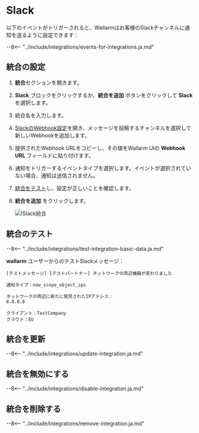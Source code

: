 # Slack

以下のイベントがトリガーされると、Wallarmはお客様のSlackチャンネルに通知を送るように設定できます：

--8<-- "../include/integrations/events-for-integrations.ja.md"

## 統合の設定

1. **統合**セクションを開きます。
2. **Slack** ブロックをクリックするか、**統合を追加** ボタンをクリックして **Slack** を選択します。
3. 統合名を入力します。
4. [SlackのWebhook設定](https://my.slack.com/services/new/incoming-webhook/)を開き、メッセージを投稿するチャンネルを選択して新しいWebhookを追加します。
5. 提供されたWebhook URLをコピーし、その値をWallarm UIの **Webhook URL** フィールドに貼り付けます。
6. 通知をトリガーするイベントタイプを選択します。イベントが選択されていない場合、通知は送信されません。
7. [統合をテスト](#統合のテスト)し、設定が正しいことを確認します。
8. **統合を追加** をクリックします。

      ![!Slack統合](../../../images/user-guides/settings/integrations/add-slack-integration.png)

## 統合のテスト

--8<-- "../include/integrations/test-integration-basic-data.ja.md"

**wallarm** ユーザーからのテストSlackメッセージ：

```
[テストメッセージ] [テストパートナー] ネットワークの周辺機器が変わりました

通知タイプ：new_scope_object_ips

ネットワークの周辺に新たに発見されたIPアドレス：
8.8.8.8

クライアント：TestCompany
クラウド：EU
```

## 統合を更新

--8<-- "../include/integrations/update-integration.ja.md"

## 統合を無効にする

--8<-- "../include/integrations/disable-integration.ja.md"

## 統合を削除する

--8<-- "../include/integrations/remove-integration.ja.md"